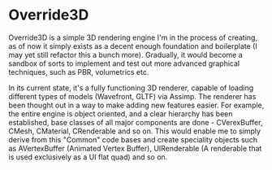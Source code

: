 # Override3D
Override3D is a simple 3D rendering engine I'm in the process of creating, as of now it simply exists as a decent enough foundation and boilerplate (I may yet still refactor this a bunch more). Gradually, it would become a sandbox of sorts to implement and test out more advanced graphical techniques, such as PBR, volumetrics etc.

In its current state, it's a fully functioning 3D renderer, capable of loading different types of models (Wavefront, GLTF) via Assimp. The renderer has been thought out in a way to make adding new features easier. For example, the entire engine is object oriented, and a clear hierarchy has been established, base classes of all major components are done - CVerexBuffer, CMesh, CMaterial, CRenderable and so on. This would  enable me to simply derive from this "Common" code bases and create speciality objects such as AVertexBuffer (Animated Vertex Buffer), UIRenderable (A renderable that is used exclusively as a UI flat quad) and so on.
